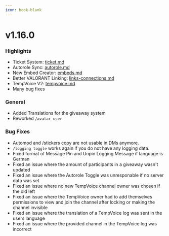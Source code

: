 ```yaml
---
icon: book-blank
---
```


# v1.16.0

### Highlights

* Ticket System: [ticket.md](../our-features/ticket.md "mention")
* Autorole Sync: [autorole.md](../our-features/autorole.md "mention")
* New Embed Creator: [embeds.md](../our-features/embeds.md "mention")
* Better VALORANT Linking: [links-connections.md](../our-features/links-connections.md "mention")
* TempVoice V2: [tempvoice.md](../our-features/tempvoice.md "mention")
* Many bug fixes

### General

* Added Translations for the giveaway system
* Reworked `/avatar user`

### Bug Fixes

* Automod and /stickers copy are not usable in DMs anymore.
* `/logging toggle` works again if you do not have any logging data.
* Fixed format of Message Pin and Unpin Logging Message if language is German
* Fixed an issue where the amount of participants in a giveaway wasn't updated
* Fixed an issue where the Autorole Toggle was unresponable if no server data was set
* Fixed an issue where no new TempVoice channel owner was chosen if the old left
* Fixed an issue where the TempVoice owner had to add themselves permissions to view and join the channel after locking or making the channel invisible
* Fixed an issue where the translation of a TempVoice log was sent in the users language
* Fixed an issue where the provided channel in the TempVoice log was incorrect

